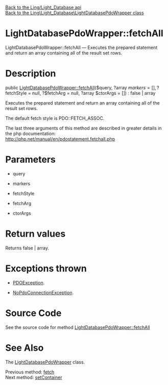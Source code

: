 [Back to the Ling/Light_Database api](https://github.com/lingtalfi/Light_Database/blob/master/doc/api/Ling/Light_Database.md)<br>
[Back to the Ling\Light_Database\LightDatabasePdoWrapper class](https://github.com/lingtalfi/Light_Database/blob/master/doc/api/Ling/Light_Database/LightDatabasePdoWrapper.md)


LightDatabasePdoWrapper::fetchAll
================



LightDatabasePdoWrapper::fetchAll — Executes the prepared statement and return an array containing all of the result set rows.




Description
================


public [LightDatabasePdoWrapper::fetchAll](https://github.com/lingtalfi/Light_Database/blob/master/doc/api/Ling/Light_Database/LightDatabasePdoWrapper/fetchAll.md)($query, ?array $markers = [], ?$fetchStyle = null, ?$fetchArg = null, ?array $ctorArgs = []) : false | array




Executes the prepared statement and return an array containing all of the result set rows.

The default fetch style is PDO::FETCH_ASSOC.

The last three arguments of this method are described in greater details in the php documentation:
http://php.net/manual/en/pdostatement.fetchall.php




Parameters
================


- query

    

- markers

    

- fetchStyle

    

- fetchArg

    

- ctorArgs

    


Return values
================

Returns false | array.


Exceptions thrown
================

- [PDOException](https://www.php.net/manual/en/class.pdoexception.php).&nbsp;

- [NoPdoConnectionException](https://github.com/lingtalfi/SimplePdoWrapper/blob/master/Exception/NoPdoConnectionException.php).&nbsp;







Source Code
===========
See the source code for method [LightDatabasePdoWrapper::fetchAll](https://github.com/lingtalfi/Light_Database/blob/master/LightDatabasePdoWrapper.php#L255-L262)


See Also
================

The [LightDatabasePdoWrapper](https://github.com/lingtalfi/Light_Database/blob/master/doc/api/Ling/Light_Database/LightDatabasePdoWrapper.md) class.

Previous method: [fetch](https://github.com/lingtalfi/Light_Database/blob/master/doc/api/Ling/Light_Database/LightDatabasePdoWrapper/fetch.md)<br>Next method: [setContainer](https://github.com/lingtalfi/Light_Database/blob/master/doc/api/Ling/Light_Database/LightDatabasePdoWrapper/setContainer.md)<br>

